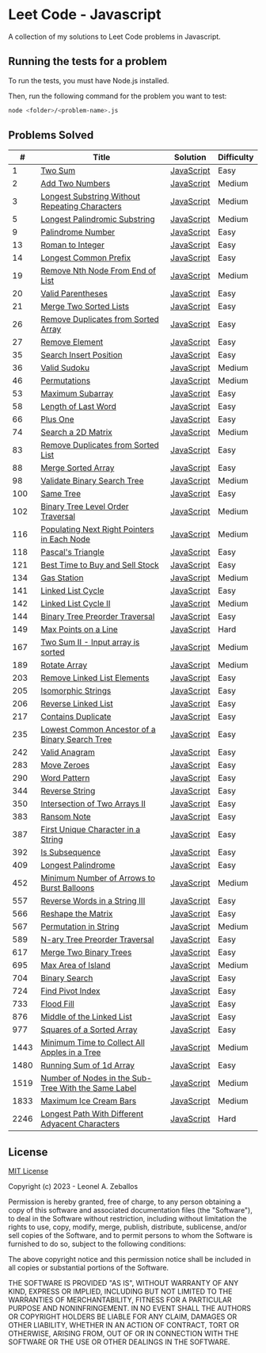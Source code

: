 # Leet Code - Javascript
A collection of my solutions to Leet Code problems in Javascript.

## Running the tests for a problem
To run the tests, you must have Node.js installed.

Then, run the following command for the problem you want to test:

```bash
node <folder>/<problem-name>.js
```

## Problems Solved
| # | Title | Solution | Difficulty |
|---| ----- | -------- | ---------- |
|1|[Two Sum](https://leetcode.com/problems/two-sum/)|[JavaScript](./src/1.%20Two%20Sum/v1.js)|Easy|
|2|[Add Two Numbers](https://leetcode.com/problems/add-two-numbers/)|[JavaScript](./src/2.%20Add%20Two%20Numbers/v1.js)|Medium|
|3|[Longest Substring Without Repeating Characters](https://leetcode.com/problems/longest-substring-without-repeating-characters/)|[JavaScript](./src/3.%20Longest%20Substring%20Without%20Repeating%20Characters/v1.js)|Medium|
|5|[Longest Palindromic Substring](https://leetcode.com/problems/longest-palindromic-substring/)|[JavaScript](./src/5.%20Longest%20Palindromic%20Substring/v1.js)|Medium|
|9|[Palindrome Number](https://leetcode.com/problems/palindrome-number/)|[JavaScript](./src/9.%20Palindrome%20Number/v1.js)|Easy|
|13|[Roman to Integer](https://leetcode.com/problems/roman-to-integer/)|[JavaScript](./src/13.%20Roman%20to%20Integer/v1.js)|Easy|
|14|[Longest Common Prefix](https://leetcode.com/problems/longest-common-prefix/)|[JavaScript](./src/14.%20Longest%20Common%20Prefix/v1.js)|Easy|
|19|[Remove Nth Node From End of List](https://leetcode.com/problems/remove-nth-node-from-end-of-list/)|[JavaScript](./src/19.%20Remove%20Nth%20Node%20From%20End%20of%20List/v1.js)|Medium|
|20|[Valid Parentheses](https://leetcode.com/problems/valid-parentheses/)|[JavaScript](./src/20.%20Valid%20Parentheses/v1.js)|Easy|
|21|[Merge Two Sorted Lists](https://leetcode.com/problems/merge-two-sorted-lists/)|[JavaScript](./src/21.%20Merge%20Two%20Sorted%20Lists/v1.js)|Easy|
|26|[Remove Duplicates from Sorted Array](https://leetcode.com/problems/remove-duplicates-from-sorted-array/)|[JavaScript](./src/26.%20Remove%20Duplicates%20from%20Sorted%20Array/v1.js)|Easy|
|27|[Remove Element](https://leetcode.com/problems/remove-element/)|[JavaScript](./src/27.%20Remove%20Element/v1.js)|Easy|
|35|[Search Insert Position](https://leetcode.com/problems/search-insert-position/)|[JavaScript](./src/35.%20Search%20Insert%20Position/v1.js)|Easy|
|36|[Valid Sudoku](https://leetcode.com/problems/valid-sudoku/)|[JavaScript](./src/36.%20Valid%20Sudoku/v1.js)|Medium|
|46|[Permutations](https://leetcode.com/problems/permutations/)|[JavaScript](./src/46.%20Permutations/v1.js)|Medium|
|53|[Maximum Subarray](https://leetcode.com/problems/maximum-subarray/)|[JavaScript](./src/53.%20Maximum%20Subarray/v1.js)|Easy|
|58|[Length of Last Word](https://leetcode.com/problems/length-of-last-word/)|[JavaScript](./src/58.%20Length%20of%20Last%20Word/v1.js)|Easy|
|66|[Plus One](https://leetcode.com/problems/plus-one/)|[JavaScript](./src/66.%20Plus%20One/v1.js)|Easy|
|74|[Search a 2D Matrix](https://leetcode.com/problems/search-a-2d-matrix/)|[JavaScript](./src/74.%20Search%20a%202D%20Matrix/v1.js)|Medium|
|83|[Remove Duplicates from Sorted List](https://leetcode.com/problems/remove-duplicates-from-sorted-list/)|[JavaScript](./src/83.%20Remove%20Duplicates%20from%20Sorted%20List/v1.js)|Easy|
|88|[Merge Sorted Array](https://leetcode.com/problems/merge-sorted-array/)|[JavaScript](./src/88.%20Merge%20Sorted%20Array/v1.js)|Easy|
|98|[Validate Binary Search Tree](https://leetcode.com/problems/validate-binary-search-tree/)|[JavaScript](./src/98.%20Validate%20Binary%20Search%20Tree/v1.js)|Medium|
|100|[Same Tree](https://leetcode.com/problems/same-tree/)|[JavaScript](./src/100.%20Same%20Tree/v1.js)|Easy|
|102|[Binary Tree Level Order Traversal](https://leetcode.com/problems/binary-tree-level-order-traversal/)|[JavaScript](./src/102.%20Binary%20Tree%20Level%20Order%20Traversal/v1.js)|Medium|
|116|[Populating Next Right Pointers in Each Node](https://leetcode.com/problems/populating-next-right-pointers-in-each-node/)|[JavaScript](./src/116.%20Populating%20Next%20Right%20Pointers%20in%20Each%20Node/v1.js)|Medium|
|118|[Pascal's Triangle](https://leetcode.com/problems/pascals-triangle/)|[JavaScript](./src/118.%20Pascal's%20Triangle/v1.js)|Easy|
|121|[Best Time to Buy and Sell Stock](https://leetcode.com/problems/best-time-to-buy-and-sell-stock/)|[JavaScript](./src/121.%20Best%20Time%20to%20Buy%20and%20Sell%20Stock/v1.js)|Easy|
|134|[Gas Station](https://leetcode.com/problems/gas-station/)|[JavaScript](./src/134.%20Gas%20Station/v1.js)|Medium|
|141|[Linked List Cycle](https://leetcode.com/problems/linked-list-cycle/)|[JavaScript](./src/141.%20Linked%20List%20Cycle/v1.js)|Easy|
|142|[Linked List Cycle II](https://leetcode.com/problems/linked-list-cycle-ii/)|[JavaScript](./src/142.%20Linked%20List%20Cycle%20II/v1.js)|Medium|
|144|[Binary Tree Preorder Traversal](https://leetcode.com/problems/binary-tree-preorder-traversal/)|[JavaScript](./src/144.%20Binary%20Tree%20Preorder%20Traversal/v1.js)|Easy|
|149|[Max Points on a Line](https://leetcode.com/problems/max-points-on-a-line/)|[JavaScript](./src/149.%20Max%20Points%20on%20a%20Line/v1.js)|Hard|
|167|[Two Sum II - Input array is sorted](https://leetcode.com/problems/two-sum-ii-input-array-is-sorted/)|[JavaScript](./src/167.%20Two%20Sum%20II%20-%20Input%20array%20is%20sorted/v1.js)|Medium|
|189|[Rotate Array](https://leetcode.com/problems/rotate-array/)|[JavaScript](./src/189.%20Rotate%20Array/v1.js)|Medium|
|203|[Remove Linked List Elements](https://leetcode.com/problems/remove-linked-list-elements/)|[JavaScript](./src/203.%20Remove%20Linked%20List%20Elements/v1.js)|Easy|
|205|[Isomorphic Strings](https://leetcode.com/problems/isomorphic-strings/)|[JavaScript](./src/205.%20Isomorphic%20Strings/v1.js)|Easy|
|206|[Reverse Linked List](https://leetcode.com/problems/reverse-linked-list/)|[JavaScript](./src/206.%20Reverse%20Linked%20List/v1.js)|Easy|
|217|[Contains Duplicate](https://leetcode.com/problems/contains-duplicate/)|[JavaScript](./src/217.%20Contains%20Duplicate/v1.js)|Easy|
|235|[Lowest Common Ancestor of a Binary Search Tree](https://leetcode.com/problems/lowest-common-ancestor-of-a-binary-search-tree/)|[JavaScript](./src/235.%20Lowest%20Common%20Ancestor%20of%20a%20Binary%20Search%20Tree/v1.js)|Easy|
|242|[Valid Anagram](https://leetcode.com/problems/valid-anagram/)|[JavaScript](./src/242.%20Valid%20Anagram/v1.js)|Easy|
|283|[Move Zeroes](https://leetcode.com/problems/move-zeroes/)|[JavaScript](./src/283.%20Move%20Zeroes/v1.js)|Easy|
|290|[Word Pattern](https://leetcode.com/problems/word-pattern/)|[JavaScript](./src/290.%20Word%20Pattern/v1.js)|Easy|
|344|[Reverse String](https://leetcode.com/problems/reverse-string/)|[JavaScript](./src/344.%20Reverse%20String/v1.js)|Easy|
|350|[Intersection of Two Arrays II](https://leetcode.com/problems/intersection-of-two-arrays-ii/)|[JavaScript](./src/350.%20Intersection%20of%20Two%20Arrays%20II/v1.js)|Easy|
|383|[Ransom Note](https://leetcode.com/problems/ransom-note/)|[JavaScript](./src/383.%20Ransom%20Note/v1.js)|Easy|
|387|[First Unique Character in a String](https://leetcode.com/problems/first-unique-character-in-a-string/)|[JavaScript](./src/387.%20First%20Unique%20Character%20in%20a%20String/v2.js)|Easy|
|392|[Is Subsequence](https://leetcode.com/problems/is-subsequence/)|[JavaScript](./src/392.%20Is%20Subsequence/v1.js)|Easy|
|409|[Longest Palindrome](https://leetcode.com/problems/longest-palindrome/)|[JavaScript](./src/409.%20Longest%20Palindrome/v1.js)|Easy|
|452|[Minimum Number of Arrows to Burst Balloons](https://leetcode.com/problems/minimum-number-of-arrows-to-burst-balloons/)|[JavaScript](./src/452.%20Minimum%20Number%20of%20Arrows%20to%20Burst%20Balloons/v1.js)|Medium|
|557|[Reverse Words in a String III](https://leetcode.com/problems/reverse-words-in-a-string-iii/)|[JavaScript](./src/557.%20Reverse%20Words%20in%20a%20String%20III/v1.js)|Easy|
|566|[Reshape the Matrix](https://leetcode.com/problems/reshape-the-matrix/)|[JavaScript](./src/566.%20Reshape%20the%20Matrix/v1.js)|Easy|
|567|[Permutation in String](https://leetcode.com/problems/permutation-in-string/)|[JavaScript](./src/567.%20Permutation%20in%20String/v1.js)|Medium|
|589|[N-ary Tree Preorder Traversal](https://leetcode.com/problems/n-ary-tree-preorder-traversal/)|[JavaScript](./src/589.%20N-ary%20Tree%20Preorder%20Traversal/v1.js)|Easy|
|617|[Merge Two Binary Trees](https://leetcode.com/problems/merge-two-binary-trees/)|[JavaScript](./src/617.%20Merge%20Two%20Binary%20Trees/v1.js)|Easy|
|695|[Max Area of Island](https://leetcode.com/problems/max-area-of-island/)|[JavaScript](./src/695.%20Max%20Area%20of%20Island/v1.js)|Medium|
|704|[Binary Search](https://leetcode.com/problems/binary-search/)|[JavaScript](./src/704.%20Binary%20Search/v1.js)|Easy|
|724|[Find Pivot Index](https://leetcode.com/problems/find-pivot-index/)|[JavaScript](./src/724.%20Find%20Pivot%20Index/v1.js)|Easy|
|733|[Flood Fill](https://leetcode.com/problems/flood-fill/)|[JavaScript](./src/733.%20Flood%20Fill/v1.js)|Easy|
|876|[Middle of the Linked List](https://leetcode.com/problems/middle-of-the-linked-list/)|[JavaScript](./src/876.%20Middle%20of%20the%20Linked%20List/v1.js)|Easy|
|977|[Squares of a Sorted Array](https://leetcode.com/problems/squares-of-a-sorted-array/)|[JavaScript](./src/977.%20Squares%20of%20a%20Sorted%20Array/v1.js)|Easy|
|1443|[Minimum Time to Collect All Apples in a Tree](https://leetcode.com/problems/minimum-time-to-collect-all-apples-in-a-tree/)|[JavaScript](./src/1443.%20Minimum%20Time%20to%20Collect%20All%20Apples%20in%20a%20Tree/v1.js)|Medium|
|1480|[Running Sum of 1d Array](https://leetcode.com/problems/running-sum-of-1d-array/)|[JavaScript](./src/1480.%20Running%20Sum%20of%201d%20Array/v1.js)|Easy|
|1519|[Number of Nodes in the Sub-Tree With the Same Label](https://leetcode.com/problems/number-of-nodes-in-the-sub-tree-with-the-same-label/)|[JavaScript](./src/1519.%20Number%20of%20Nodes%20in%20the%20Sub-Tree%20With%20the%20Same%20Label/v1.js)|Medium|
|1833|[Maximum Ice Cream Bars](https://leetcode.com/problems/maximum-ice-cream-bars/)|[JavaScript](./src/1833.%20Maximum%20Ice%20Cream%20Bars/v1.js)|Medium|
|2246|[Longest Path With Different Adyacent Characters](https://leetcode.com/problems/longest-path-with-different-adyacent-characters/)|[JavaScript](./src/2246.%20Longest%20Path%20With%20Different%20Adyacent%20Characters/v1.js)|Hard|

## License
[MIT License](https://choosealicense.com/licenses/mit/)

Copyright (c) 2023 - Leonel A. Zeballos

Permission is hereby granted, free of charge, to any person obtaining a copy
of this software and associated documentation files (the "Software"), to deal
in the Software without restriction, including without limitation the rights
to use, copy, modify, merge, publish, distribute, sublicense, and/or sell
copies of the Software, and to permit persons to whom the Software is
furnished to do so, subject to the following conditions:

The above copyright notice and this permission notice shall be included in all
copies or substantial portions of the Software.

THE SOFTWARE IS PROVIDED "AS IS", WITHOUT WARRANTY OF ANY KIND, EXPRESS OR
IMPLIED, INCLUDING BUT NOT LIMITED TO THE WARRANTIES OF MERCHANTABILITY,
FITNESS FOR A PARTICULAR PURPOSE AND NONINFRINGEMENT. IN NO EVENT SHALL THE
AUTHORS OR COPYRIGHT HOLDERS BE LIABLE FOR ANY CLAIM, DAMAGES OR OTHER
LIABILITY, WHETHER IN AN ACTION OF CONTRACT, TORT OR OTHERWISE, ARISING FROM,
OUT OF OR IN CONNECTION WITH THE SOFTWARE OR THE USE OR OTHER DEALINGS IN THE
SOFTWARE.